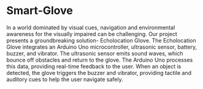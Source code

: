 # Smart-Glove
In a world dominated by visual cues, navigation and environmental awareness for the visually impaired can be challenging. Our project presents a groundbreaking solution- Echolocation Glove. The Echolocation Glove integrates an Arduino Uno microcontroller, ultrasonic sensor, battery, buzzer, and vibrator. The ultrasonic sensor emits sound waves, which bounce off obstacles and return to the glove. The Arduino Uno processes this data, providing real-time feedback to the user. When an object is detected, the glove triggers the buzzer and vibrator, providing tactile and auditory cues to help the user navigate safely.
